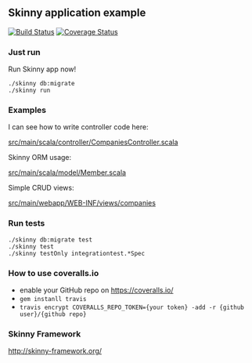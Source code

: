 ## Skinny application example

[![Build Status](https://travis-ci.org/skinny-framework/skinny-framework-example.svg?branch=master)](https://travis-ci.org/skinny-framework/skinny-framework-example)
[![Coverage Status](https://coveralls.io/repos/skinny-framework/skinny-framework-example/badge.png?branch=master)](https://coveralls.io/r/skinny-framework/skinny-framework-example?branch=master)

### Just run

Run Skinny app now!

    ./skinny db:migrate
    ./skinny run

### Examples

I can see how to write controller code here:

[src/main/scala/controller/CompaniesController.scala](https://github.com/skinny-framework/skinny-framework-example/blob/master/src/main/scala/controller/CompaniesController.scala)

Skinny ORM usage:

[src/main/scala/model/Member.scala](https://github.com/skinny-framework/skinny-framework-example/blob/master/src/main/scala/model/Member.scala)

Simple CRUD views:

[src/main/webapp/WEB-INF/views/companies](https://github.com/skinny-framework/skinny-framework-example/tree/master/src/main/webapp/WEB-INF/views/companies)

### Run tests

    ./skinny db:migrate test
    ./skinny test
    ./skinny testOnly integrationtest.*Spec

### How to use coveralls.io

- enable your GitHub repo on https://coveralls.io/
- `gem instanll travis`
- `travis encrypt COVERALLS_REPO_TOKEN={your token} -add -r {github user}/{github repo}`

### Skinny Framework

http://skinny-framework.org/

